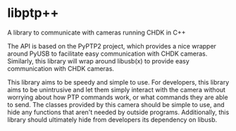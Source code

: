 libptp++
========

A library to communicate with cameras running CHDK in C++

The API is based on the PyPTP2 project, which provides a nice wrapper around
PyUSB to facilitate easy communication with CHDK cameras.  Similarly, this 
library will wrap around libusb(x) to provide easy communication with CHDK
cameras.

This library aims to be speedy and simple to use.  For developers, this library
aims to be unintrusive and let them simply interact with the camera without 
worrying about how PTP commands work, or what commands they are able to send.
The classes provided by this camera should be simple to use, and hide any 
functions that aren't needed by outside programs.  Additionally, this library 
should ultimately hide from developers its dependency on libusb.
